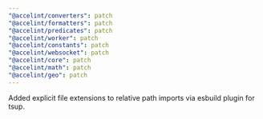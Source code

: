 ```yaml
---
"@accelint/converters": patch
"@accelint/formatters": patch
"@accelint/predicates": patch
"@accelint/worker": patch
"@accelint/constants": patch
"@accelint/websocket": patch
"@accelint/core": patch
"@accelint/math": patch
"@accelint/geo": patch
---
```


Added explicit file extensions to relative path imports via esbuild plugin for tsup.

